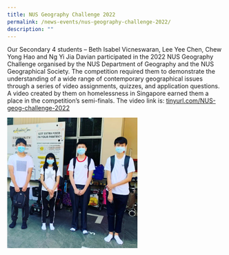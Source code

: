 ```yaml
---
title: NUS Geography Challenge 2022
permalink: /news-events/nus-geography-challenge-2022/
description: ""
---
```

Our Secondary 4 students – Beth Isabel Vicneswaran, Lee Yee Chen, Chew Yong Hao and Ng Yi Jia Davian participated in the 2022 NUS Geography Challenge organised by the NUS Department of Geography and the NUS Geographical Society. The competition required them to demonstrate the understanding of a wide range of contemporary geographical issues through a series of video assignments, quizzes, and application questions. A video created by them on homelessness in Singapore earned them a place in the competition’s semi-finals. The video link is: [tinyurl.com/NUS-geog-challenge-2022](https://tinyurl.com/NUS-geog-challenge-2022?fbclid=IwAR0bY-gqkg9wWAoVNY602Lygj7J9t-jVk1gy-GMZD6km4sZj4EKhlXtmYvA)

<img src="/images/NUS-Geography-Challenge-2022.jpg"  
style="width:60%">